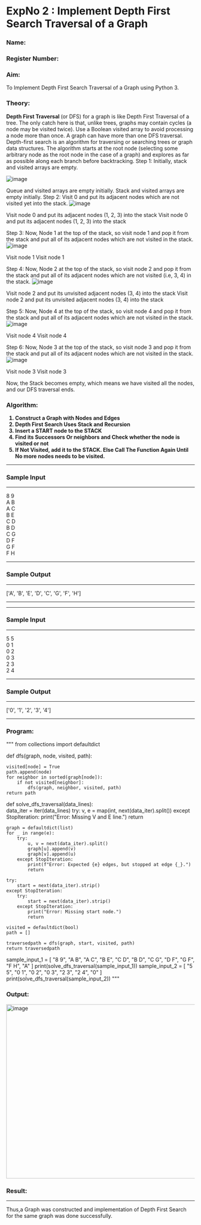 <h1>ExpNo 2 : Implement Depth First Search Traversal of a Graph</h1> 
<h3>Name: </h3>
<h3>Register Number:     </h3>
<H3>Aim:</H3>
<p> To Implement Depth First Search Traversal of a Graph using Python 3.</p>
<h3>Theory:</h3>
<strong>Depth First Traversal </strong>(or DFS) for a graph is like Depth First Traversal of a tree. The only catch here is that, unlike trees, graphs may contain cycles (a node may be visited twice). Use a Boolean visited array to avoid processing a node more than once. A graph can have more than one DFS traversal. 
Depth-first search is an algorithm for traversing or searching trees or graph data structures. The algorithm starts at the root node (selecting some arbitrary node as the root node in the case of a graph) and explores as far as possible along each branch before backtracking.
Step 1: Initially, stack and visited arrays are empty.

 ![image](https://github.com/natsaravanan/19AI405FUNDAMENTALSOFARTIFICIALINTELLIGENCE/assets/87870499/640b3c6f-3ac1-49a2-a955-68da9a71f446)


Queue and visited arrays are empty initially.
Stack and visited arrays are empty initially.
Step 2: Visit 0 and put its adjacent nodes which are not visited yet into the stack.
 ![image](https://github.com/natsaravanan/19AI405FUNDAMENTALSOFARTIFICIALINTELLIGENCE/assets/87870499/86dcf7d9-1f9d-49b0-a821-5976a6e77606)

 Visit node 0 and put its adjacent nodes (1, 2, 3) into the stack
 Visit node 0 and put its adjacent nodes (1, 2, 3) into the stack

Step 3: Now, Node 1 at the top of the stack, so visit node 1 and pop it from the stack and put all of its adjacent nodes which are not visited in the stack.
 ![image](https://github.com/natsaravanan/19AI405FUNDAMENTALSOFARTIFICIALINTELLIGENCE/assets/87870499/e6017942-08b1-4742-87ad-c97eb97bf985)

Visit node 1
 Visit node 1

Step 4: Now, Node 2 at the top of the stack, so visit node 2 and pop it from the stack and put all of its adjacent nodes which are not visited (i.e, 3, 4) in the stack.
 ![image](https://github.com/natsaravanan/19AI405FUNDAMENTALSOFARTIFICIALINTELLIGENCE/assets/87870499/6e6d123c-60ae-4f9c-a27c-c4fc7e57d57c)

 Visit node 2 and put its unvisited adjacent nodes (3, 4) into the stack
 Visit node 2 and put its unvisited adjacent nodes (3, 4) into the stack

Step 5: Now, Node 4 at the top of the stack, so visit node 4 and pop it from the stack and put all of its adjacent nodes which are not visited in the stack.
 ![image](https://github.com/natsaravanan/19AI405FUNDAMENTALSOFARTIFICIALINTELLIGENCE/assets/87870499/20b76a05-5668-4da5-8189-e10fb1bb7238)

 Visit node 4
 Visit node 4

Step 6: Now, Node 3 at the top of the stack, so visit node 3 and pop it from the stack and put all of its adjacent nodes which are not visited in the stack.
 ![image](https://github.com/natsaravanan/19AI405FUNDAMENTALSOFARTIFICIALINTELLIGENCE/assets/87870499/3b88f04a-7846-4f75-89b4-22bbd5b48e52)

Visit node 3
Visit node 3

Now, the Stack becomes empty, which means we have visited all the nodes, and our DFS traversal ends.

<h3>Algorithm:</h3>
<B><ol>
 <li>Construct a Graph with Nodes and Edges</li>
 <li>Depth First Search Uses Stack and Recursion</li>
 <li>Insert a START node to the STACK</li>
 <li>Find its Successors Or neighbors and Check whether the node is visited or not</li>
 <li>If Not Visited, add it to the STACK. Else Call The Function Again Until No more nodes needs to be visited.</li>
</ol></B>

<hr>
<h3>Sample Input</h3>
<hr>
8 9 <BR>
A B <BR>
A C <BR>
B E <BR>
C D <BR>
B D <BR>
C G <BR>
D F <BR>
G F <BR>
F H <BR>
<hr>
<h3>Sample Output</h3>
<hr>
['A', 'B', 'E', 'D', 'C', 'G', 'F', 'H']

<hr>

<hr>
<h3>Sample Input</h3>
<hr>
5 5 <BR>
0 1 <BR>
0 2 <BR>
0 3 <BR>
2 3 <BR>
2 4 <BR>
<hr>
<h3>Sample Output</h3>
<hr>
['0', '1', '2', '3', '4']

<hr>

<h3>Program:</h3>
"""
from collections import defaultdict

def dfs(graph, node, visited, path):
    
    visited[node] = True
    path.append(node)
    for neighbor in sorted(graph[node]): 
        if not visited[neighbor]:
            dfs(graph, neighbor, visited, path)
    return path

def solve_dfs_traversal(data_lines):    
    data_iter = iter(data_lines)
    try:
        v, e = map(int, next(data_iter).split())
    except StopIteration:
        print("Error: Missing V and E line.")
        return

    graph = defaultdict(list)
    for _ in range(e):
        try:
            u, v = next(data_iter).split()
            graph[u].append(v)
            graph[v].append(u)
        except StopIteration:
            print(f"Error: Expected {e} edges, but stopped at edge {_}.")
            return
        
    try:
        start = next(data_iter).strip()
    except StopIteration:
        try:
            start = next(data_iter).strip()
        except StopIteration:
            print("Error: Missing start node.")
            return

    visited = defaultdict(bool)
    path = []
    
    traversedpath = dfs(graph, start, visited, path)
    return traversedpath

sample_input_1 = [
    "8 9",
    "A B",
    "A C",
    "B E",
    "C D",
    "B D",
    "C G",
    "D F",
    "G F",
    "F H",
    "A" 
]
print(solve_dfs_traversal(sample_input_1))
sample_input_2 = [
    "5 5",
    "0 1",
    "0 2",
    "0 3",
    "2 3",
    "2 4",
    "0"
]
print(solve_dfs_traversal(sample_input_2))
"""

<h3>Output:</h3>
<img width="1343" height="465" alt="image" src="https://github.com/user-attachments/assets/6965d4b1-7ec4-47b7-b928-d24af43fcc41" />

<h3>Result:</h3>
<hr>
<p>Thus,a Graph was constructed and implementation of Depth First Search for the same graph was done successfully.</p>

